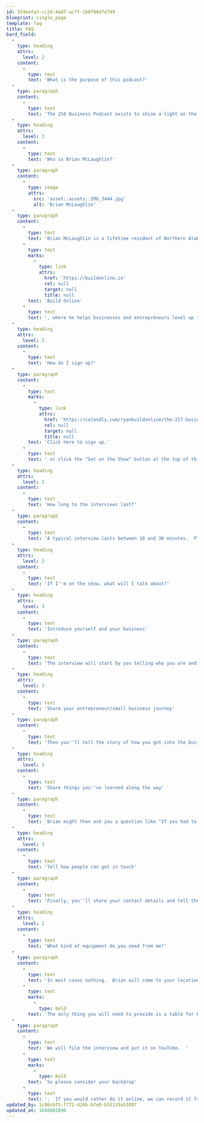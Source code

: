 ```yaml
---
id: 554eefa3-cc2d-4a87-acff-1b8f9847e749
blueprint: single_page
template: faq
title: FAQ
bard_field:
  -
    type: heading
    attrs:
      level: 2
    content:
      -
        type: text
        text: 'What is the purpose of this podcast?'
  -
    type: paragraph
    content:
      -
        type: text
        text: 'The 256 Business Podcast exists to shine a light on the businesses that make our area great, by interviewing business founders and owners in Northern Alabama.  We believe that every business leader has a story to tell and wisdom to share, and we want to see more people starting sustainable and profitable businesses in Northern Alabama.'
  -
    type: heading
    attrs:
      level: 2
    content:
      -
        type: text
        text: 'Who is Brian McLaughlin?'
  -
    type: paragraph
    content:
      -
        type: image
        attrs:
          src: 'asset::assets::IMG_3444.jpg'
          alt: 'Brian McLaughlin'
  -
    type: paragraph
    content:
      -
        type: text
        text: 'Brian McLaughlin is a lifetime resident of Northern Alabama.  After college and grad school, Brian served for a short time in a church in Indiana before returning home and pastoring in Decatur for over ten years.  Brian has founded several companies and apps, and been involved in several cryptocurrency projects.  Currently, he is a project manager for '
      -
        type: text
        marks:
          -
            type: link
            attrs:
              href: 'https://buildonline.io'
              rel: null
              target: null
              title: null
        text: 'Build Online'
      -
        type: text
        text: ', where he helps businesses and entrepreneurs level up their business online.'
  -
    type: heading
    attrs:
      level: 2
    content:
      -
        type: text
        text: 'How do I sign up?'
  -
    type: paragraph
    content:
      -
        type: text
        marks:
          -
            type: link
            attrs:
              href: 'https://calendly.com/ryanbuildonline/the-217-business-podcast-interview'
              rel: null
              target: null
              title: null
        text: 'Click here to sign up,'
      -
        type: text
        text: ' or click the "Get on the Show" button at the top of this page, it will take you to a calendy page where you can pick a time that works best for both you and Brian''s schedule.  '
  -
    type: heading
    attrs:
      level: 2
    content:
      -
        type: text
        text: 'How long to the interviews last?'
  -
    type: paragraph
    content:
      -
        type: text
        text: 'A typical interview lasts between 10 and 30 minutes.  Plan on allocating a total time of  45 minutes so we have plenty of time for setup and to talk before and after.'
  -
    type: heading
    attrs:
      level: 2
    content:
      -
        type: text
        text: 'If I''m on the show, what will I talk about?'
  -
    type: heading
    attrs:
      level: 3
    content:
      -
        type: text
        text: 'Introduce yourself and your business'
  -
    type: paragraph
    content:
      -
        type: text
        text: 'The interview will start by you telling who you are and telling us about your business.  Brian might ask some follow up questions to make sure the listeners understand what you do.'
  -
    type: heading
    attrs:
      level: 3
    content:
      -
        type: text
        text: 'Share your entrepreneur/small business journey'
  -
    type: paragraph
    content:
      -
        type: text
        text: 'Then you''ll tell the story of how you got into the business and the struggles you had to go through to get where you are now.'
  -
    type: heading
    attrs:
      level: 3
    content:
      -
        type: text
        text: 'Share things you''ve learned along the way'
  -
    type: paragraph
    content:
      -
        type: text
        text: 'Brian might then ask you a question like "If you had to do it all over, what would you do differently?" or "What''s one thing you would tell someone just starting out in business?"  This is your chance to share the wisdom you''ve heard along the way.'
  -
    type: heading
    attrs:
      level: 3
    content:
      -
        type: text
        text: 'Tell how people can get in touch'
  -
    type: paragraph
    content:
      -
        type: text
        text: 'Finally, you''ll share your contact details and tell the listeners how they can find your business.  Brian will be sure to collect this and put it in the show notes. '
  -
    type: heading
    attrs:
      level: 2
    content:
      -
        type: text
        text: 'What kind of equipment do you need from me?'
  -
    type: paragraph
    content:
      -
        type: text
        text: 'In most cases nothing.  Brian will come to your location with all the audio equipment needed.  '
      -
        type: text
        marks:
          -
            type: bold
        text: 'The only thing you will need to provide is a table for both of us to sit at and two chairs.'
  -
    type: paragraph
    content:
      -
        type: text
        text: 'We will film the interview and put it on YouTube.  '
      -
        type: text
        marks:
          -
            type: bold
        text: 'So please consider your backdrop'
      -
        type: text
        text: '.  If you would rather do it online, we can record it from our various desks (although we much prefer to come to your location.)'
updated_by: 1c06c6f5-f772-426b-b7e0-b53119a53897
updated_at: 1648082890
---
```

